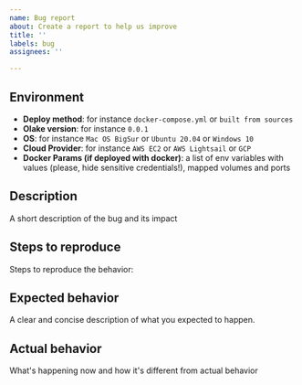 ```yaml
---
name: Bug report
about: Create a report to help us improve
title: ''
labels: bug
assignees: ''

---
```


## Environment

- **Deploy method**: for instance  `docker-compose.yml` or `built from sources`
- **Olake version**:  for instance `0.0.1`
- **OS**: for instance `Mac OS BigSur` or `Ubuntu 20.04` or `Windows 10`
- **Cloud Provider**: for instance `AWS EC2` or `AWS Lightsail` or `GCP`
- **Docker Params (if deployed with docker)**: a list of env variables with values (please, hide sensitive credentials!), mapped volumes and ports

## Description
A short description of the bug and its impact

## Steps to reproduce

Steps to reproduce the behavior:

## Expected behavior

A clear and concise description of what you expected to happen.

## Actual behavior

What's happening now and how it's different from actual behavior
